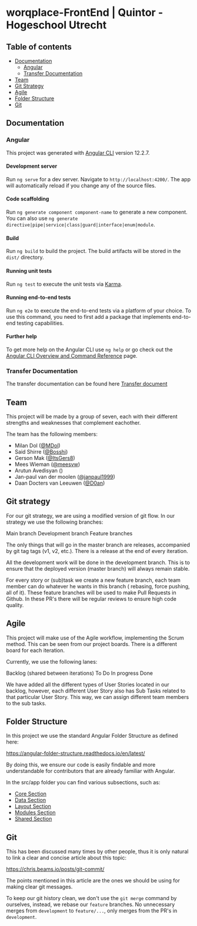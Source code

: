 # worqplace-FrontEnd | Quintor - Hogeschool Utrecht

## Table of contents

- [Documentation](#documentation)
    - [Angular](#Angular)
    - [Transfer Documentation](#transfer-documentation)
- [Team](#team)
- [Git Strategy](#git-strategy)
- [Agile](#agile)
- [Folder Structure](#folder-structure)
- [Git](#git)

## Documentation

### Angular

This project was generated with [Angular CLI](https://github.com/angular/angular-cli) version 12.2.7.

#### Development server

Run `ng serve` for a dev server. Navigate to `http://localhost:4200/`. The app will automatically reload if you change
any of the source files.

#### Code scaffolding

Run `ng generate component component-name` to generate a new component. You can also
use `ng generate directive|pipe|service|class|guard|interface|enum|module`.

#### Build

Run `ng build` to build the project. The build artifacts will be stored in the `dist/` directory.

#### Running unit tests

Run `ng test` to execute the unit tests via [Karma](https://karma-runner.github.io).

#### Running end-to-end tests

Run `ng e2e` to execute the end-to-end tests via a platform of your choice. To use this command, you need to first add a
package that implements end-to-end testing capabilities.

#### Further help

To get more help on the Angular CLI use `ng help` or go check out
the [Angular CLI Overview and Command Reference](https://angular.io/cli) page.

### Transfer Documentation
The transfer documentation can be found here [Transfer document](development/Overdrachts%20document.pdf)


## Team

This project will be made by a group of seven, each with their different strengths and weaknesses that complement
eachother.

The team has the following members:

- Milan Dol ([@MDol](https://gitlab.com/MDol))
- Said Shirre ([@Bosshi](https://gitlab.com/Bosshi))
- Gerson Mak ([@ItsGers8](https://gitlab.com/ItsGers8))
- Mees Wieman ([@meesvw](https://gitlab.com/meesvw))
- Arutun Avedisyan ([]())
- Jan-paul van der moolen ([@janpaul1999](https://gitlab.com/janpaul1999))
- Daan Docters van Leeuwen ([@D0an](https://gitlab.com/D0an))

## Git strategy

For our git strategy, we are using a modified version of git flow. In our strategy we use the following branches:

Main branch Development branch Feature branches

The only things that will go in the master branch are releases, accompanied by git tag tags (v1, v2, etc.). There is a
release at the end of every iteration.

All the development work will be done in the development branch. This is to ensure that the deployed version (master
branch) will always remain stable.

For every story or (sub)task we create a new feature branch, each team member can do whatever he wants in this branch (
rebasing, force pushing, all of it). These feature branches will be used to make Pull Requests in Github. In these PR's
there will be regular reviews to ensure high code quality.

## Agile

This project will make use of the Agile workflow, implementing the Scrum method. This can be seen from our project
boards. There is a different board for each iteration.

Currently, we use the following lanes:

Backlog (shared between iterations)
To Do In progress Done

We have added all the different types of User Stories located in our backlog, however, each different User Story also
has Sub Tasks related to that particular User Story. This way, we can assign different team members to the sub tasks.

## Folder Structure

In this project we use the standard Angular Folder Structure as defined here:

https://angular-folder-structure.readthedocs.io/en/latest/

By doing this, we ensure our code is easily findable and more understandable for contributors that are already familiar with Angular.

In the src/app folder you can find various subsections, such as:
- [Core Section](https://git.quintor.nl/SG-HogeschoolUtrecht/worqplace-frontend/-/tree/development/src/app/core)
- [Data Section](https://git.quintor.nl/SG-HogeschoolUtrecht/worqplace-frontend/-/tree/development/src/app/data)
- [Layout Section](https://git.quintor.nl/SG-HogeschoolUtrecht/worqplace-frontend/-/tree/development/src/app/layout)
- [Modules Section](https://git.quintor.nl/SG-HogeschoolUtrecht/worqplace-frontend/-/tree/development/src/app/modules)
- [Shared Section](https://git.quintor.nl/SG-HogeschoolUtrecht/worqplace-frontend/-/tree/development/src/app/shared)


## Git

This has been discussed many times by other people, thus it is only natural to link a clear and concise article about
this topic:

https://chris.beams.io/posts/git-commit/

The points mentioned in this article are the ones we should be using for making clear git messages.

To keep our git history clean, we don't use the `git merge` command by ourselves, instead, we rebase our `feature`
branches. No unnecessary merges from `development` to `feature/...`, only merges from the PR's in `development`.


